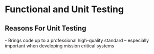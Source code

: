 <h1>Functional and Unit Testing</h1>
<h2>Reasons For Unit Testing</h2>
- Brings code up to a professional high-quality standard – especially important when developing mission critical systems

